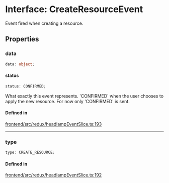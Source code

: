 # Interface: CreateResourceEvent

Event fired when creating a resource.

## Properties

### data

```ts
data: object;
```

#### status

```ts
status: CONFIRMED;
```

What exactly this event represents. 'CONFIRMED' when the user chooses to apply the new resource.
For now only 'CONFIRMED' is sent.

#### Defined in

[frontend/src/redux/headlampEventSlice.ts:193](https://github.com/headlamp-k8s/headlamp/blob/2481a1c9f2b4a69a9320466e7a455215b14b97b0/frontend/src/redux/headlampEventSlice.ts#L193)

***

### type

```ts
type: CREATE_RESOURCE;
```

#### Defined in

[frontend/src/redux/headlampEventSlice.ts:192](https://github.com/headlamp-k8s/headlamp/blob/2481a1c9f2b4a69a9320466e7a455215b14b97b0/frontend/src/redux/headlampEventSlice.ts#L192)
